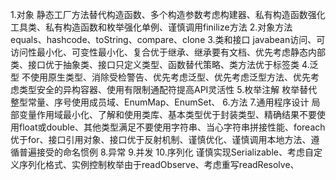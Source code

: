 1.对象
静态工厂方法替代构造函数、多个构造参数考虑构建器、私有构造函数强化工具类、私有构造函数和枚举强化单例、谨慎调用finilize方法
2.对象方法
equals、hashcode、toString、compare、clone
3.类和接口
javabean访问、可访问性最小化、可变性最小化、复合优于继承、继承要有文档、优先考虑静态内部类、接口优于抽象类、接口只定义类型、函数替代策略、类方法优于标签类
4.泛型
不使用原生类型、消除受检警告、优先考虑泛型、优先考虑泛型方法、优先考虑类型安全的异构容器、使用有限制通配符提高API灵活性
5.枚举注解
枚举替代整型常量、序号使用成员域、EnumMap、EnumSet、
6.方法
7.通用程序设计
局部变量作用域最小化、了解和使用类库、基本类型优于封装类型、精确结果不要使用float或double、其他类型满足不要使用字符串、当心字符串拼接性能、foreach优于for、接口引用对象、接口优于反射机制、谨慎优化、谨慎调用本地方法、遵循普遍接受的命名惯例
8.异常
9.并发
10.序列化
谨慎实现Serializable、考虑自定义序列化格式、实例控制枚举由于readObserve、考虑重写readResolve、